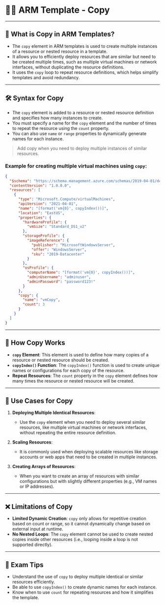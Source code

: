 # 🧑‍💻 ARM Template - Copy

---

## 📌 What is Copy in ARM Templates?

- The `copy` element in ARM templates is used to create multiple instances of a resource or nested resource in a template.
- It allows you to efficiently deploy resources that are similar but need to be created multiple times, such as multiple virtual machines or network interfaces, without duplicating the resource definitions.
- It uses the `copy` loop to repeat resource definitions, which helps simplify templates and avoid redundancy.

---

## 🛠️ Syntax for Copy

- The `copy` element is added to a resource or nested resource definition and specifies how many instances to create.
- You must specify a name for the `copy` element and the number of times to repeat the resource using the `count` property.
- You can also use `name` or `range` properties to dynamically generate names for each instance.

> Add copy when you need to deploy multiple instances of similar resources.

### Example for creating multiple virtual machines using `copy`:

``` json
{
  "$schema": "https://schema.management.azure.com/schemas/2019-04-01/deploymentTemplate.json#",
  "contentVersion": "1.0.0.0",
  "resources": [
    {
      "type": "Microsoft.Compute/virtualMachines",
      "apiVersion": "2021-04-01",
      "name": "[format('vm{0}', copyIndex())]",
      "location": "EastUS",
      "properties": {
        "hardwareProfile": {
          "vmSize": "Standard_DS1_v2"
        },
        "storageProfile": {
          "imageReference": {
            "publisher": "MicrosoftWindowsServer",
            "offer": "WindowsServer",
            "sku": "2019-Datacenter"
          }
        },
        "osProfile": {
          "computerName": "[format('vm{0}', copyIndex())]",
          "adminUsername": "adminuser",
          "adminPassword": "password123!"
        }
      },
      "copy": {
        "name": "vmCopy",
        "count": 3
      }
    }
  ]
}
```

---

## 🧱 How Copy Works

- **`copy` Element**: This element is used to define how many copies of a resource or nested resource should be created.
- **`copyIndex()` Function**: The `copyIndex()` function is used to create unique names or configurations for each copy of the resource.
- **Repeat Resources**: The `count` property in the `copy` element defines how many times the resource or nested resource will be created.

---

## 🧠 Use Cases for Copy

1. **Deploying Multiple Identical Resources**:
   - Use the `copy` element when you need to deploy several similar resources, like multiple virtual machines or network interfaces, without repeating the entire resource definition.
   
2. **Scaling Resources**:
   - It is commonly used when deploying scalable resources like storage accounts or web apps that need to be created in multiple instances.

3. **Creating Arrays of Resources**:
   - When you want to create an array of resources with similar configurations but with slightly different properties (e.g., VM names or IP addresses).

---

## ❌ Limitations of Copy

- **Limited Dynamic Creation**: `copy` only allows for repetitive creation based on count or range, so it cannot dynamically change based on external input at runtime.
- **No Nested Loops**: The `copy` element cannot be used to create nested copies inside other resources (i.e., looping inside a loop is not supported directly).

---

## 🧠 Exam Tips

- Understand the use of `copy` to deploy multiple identical or similar resources efficiently.
- Be able to use `copyIndex()` to create dynamic names for each instance.
- Know when to use `count` for repeating resources and how it simplifies the template.

